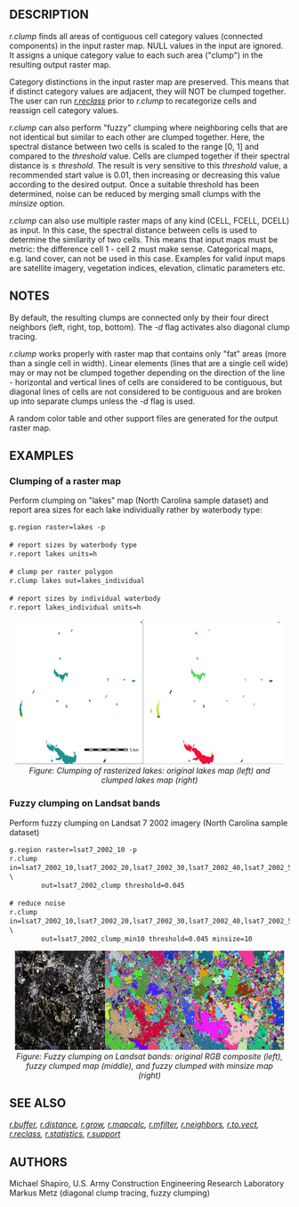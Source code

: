 ## DESCRIPTION

*r.clump* finds all areas of contiguous cell category values (connected
components) in the input raster map. NULL values in the input are
ignored. It assigns a unique category value to each such area ("clump")
in the resulting output raster map.

Category distinctions in the input raster map are preserved. This means
that if distinct category values are adjacent, they will NOT be clumped
together. The user can run *[r.reclass](r.reclass.md)* prior to
*r.clump* to recategorize cells and reassign cell category values.

*r.clump* can also perform "fuzzy" clumping where neighboring cells that
are not identical but similar to each other are clumped together. Here,
the spectral distance between two cells is scaled to the range \[0, 1\]
and compared to the *threshold* value. Cells are clumped together if
their spectral distance is ≤ *threshold*. The result is very sensitive
to this *threshold* value, a recommended start value is 0.01, then
increasing or decreasing this value according to the desired output.
Once a suitable threshold has been determined, noise can be reduced by
merging small clumps with the *minsize* option.

*r.clump* can also use multiple raster maps of any kind (CELL, FCELL,
DCELL) as input. In this case, the spectral distance between cells is
used to determine the similarity of two cells. This means that input
maps must be metric: the difference cell 1 - cell 2 must make sense.
Categorical maps, e.g. land cover, can not be used in this case.
Examples for valid input maps are satellite imagery, vegetation indices,
elevation, climatic parameters etc.

## NOTES

By default, the resulting clumps are connected only by their four direct
neighbors (left, right, top, bottom). The *-d* flag activates also
diagonal clump tracing.

*r.clump* works properly with raster map that contains only "fat" areas
(more than a single cell in width). Linear elements (lines that are a
single cell wide) may or may not be clumped together depending on the
direction of the line - horizontal and vertical lines of cells are
considered to be contiguous, but diagonal lines of cells are not
considered to be contiguous and are broken up into separate clumps
unless the *-d* flag is used.

A random color table and other support files are generated for the
output raster map.

## EXAMPLES

### Clumping of a raster map

Perform clumping on "lakes" map (North Carolina sample dataset) and
report area sizes for each lake individually rather by waterbody type:

```shell
g.region raster=lakes -p

# report sizes by waterbody type
r.report lakes units=h

# clump per raster polygon
r.clump lakes out=lakes_individual

# report sizes by individual waterbody
r.report lakes_individual units=h
```

<div align="center" style="margin: 10px">

[<img src="r_clump_lakes.png" data-border="1" width="600" height="260"
alt="r.clump lake clumping example" />](r_clump_lakes.png)  
*Figure: Clumping of rasterized lakes: original lakes map (left) and
clumped lakes map (right)*

</div>

### Fuzzy clumping on Landsat bands

Perform fuzzy clumping on Landsat 7 2002 imagery (North Carolina sample
dataset)

```shell
g.region raster=lsat7_2002_10 -p
r.clump in=lsat7_2002_10,lsat7_2002_20,lsat7_2002_30,lsat7_2002_40,lsat7_2002_50,lsat7_2002_70 \
        out=lsat7_2002_clump threshold=0.045

# reduce noise
r.clump in=lsat7_2002_10,lsat7_2002_20,lsat7_2002_30,lsat7_2002_40,lsat7_2002_50,lsat7_2002_70 \
        out=lsat7_2002_clump_min10 threshold=0.045 minsize=10
```

<div align="center" style="margin: 10px">

[<img src="r_clump_lsat.png" data-border="1" width="600" height="178"
alt="r.clump example Landsat fuzzy clumping" />](r_clump_lakes.png)  
*Figure: Fuzzy clumping on Landsat bands: original RGB composite (left),
fuzzy clumped map (middle), and fuzzy clumped with minsize map (right)*

</div>

## SEE ALSO

*[r.buffer](r.buffer.md), [r.distance](r.distance.md),
[r.grow](r.grow.md), [r.mapcalc](r.mapcalc.md),
[r.mfilter](r.mfilter.md), [r.neighbors](r.neighbors.md),
[r.to.vect](r.to.vect.md), [r.reclass](r.reclass.md),
[r.statistics](r.statistics.md), [r.support](r.support.md)*

## AUTHORS

Michael Shapiro, U.S. Army Construction Engineering Research
Laboratory  
Markus Metz (diagonal clump tracing, fuzzy clumping)
